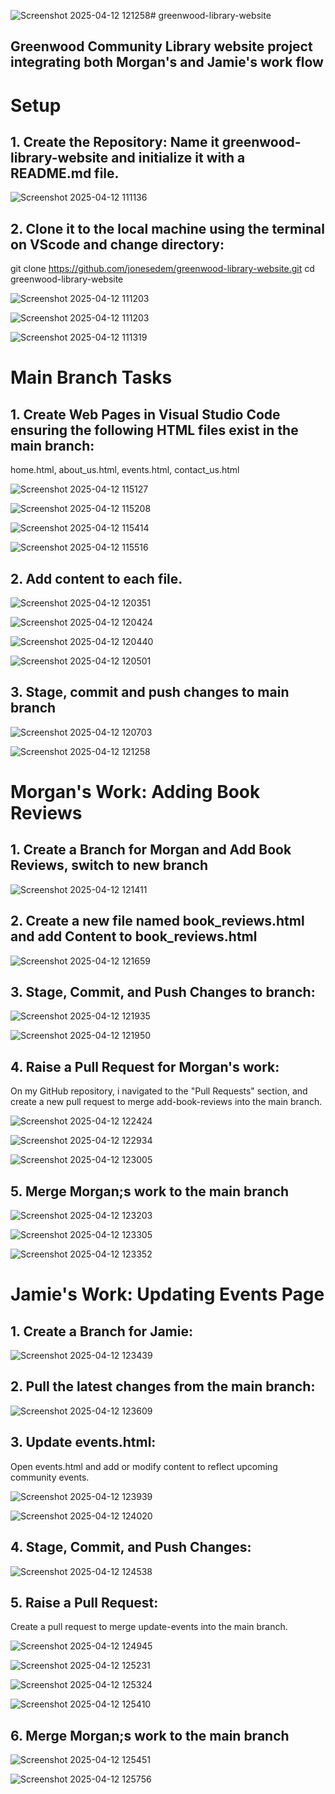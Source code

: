 ![Screenshot 2025-04-12 121258](https://github.com/user-attachments/assets/0a164b87-e6e6-4008-bb63-9defa623f4e1)# greenwood-library-website

## Greenwood Community Library website project integrating both Morgan's and Jamie's work flow

# Setup
## 1. Create the Repository: Name it greenwood-library-website and initialize it with a README.md file.

![Screenshot 2025-04-12 111136](https://github.com/user-attachments/assets/cede081b-eb2a-4e4f-872d-872ef0a5f549)

## 2. Clone it to the local machine using the terminal on VScode and change directory:
git clone https://github.com/jonesedem/greenwood-library-website.git
cd greenwood-library-website

![Screenshot 2025-04-12 111203](https://github.com/user-attachments/assets/8918e839-2a3a-46dc-be7b-e0a0995332f8)

![Screenshot 2025-04-12 111203](https://github.com/user-attachments/assets/c726a132-affa-42fd-a61e-6530a3fc4ec7)

![Screenshot 2025-04-12 111319](https://github.com/user-attachments/assets/be5c9758-7288-4964-92a6-be386aa19e9b)

# Main Branch Tasks
## 1. Create Web Pages in Visual Studio Code ensuring the following HTML files exist in the main branch:
home.html, about_us.html, events.html, contact_us.html

![Screenshot 2025-04-12 115127](https://github.com/user-attachments/assets/d52311c2-ca4c-4022-a400-45382f27fd18)

![Screenshot 2025-04-12 115208](https://github.com/user-attachments/assets/a4c13ec5-2e06-46b6-bce3-44a3b652ed54)

![Screenshot 2025-04-12 115414](https://github.com/user-attachments/assets/455322de-c670-4b52-9f4b-4088b30441fc)

![Screenshot 2025-04-12 115516](https://github.com/user-attachments/assets/59a162e6-19cf-4a57-a5b7-a1ab5beca112)

## 2. Add content to each file. 

![Screenshot 2025-04-12 120351](https://github.com/user-attachments/assets/e8af3ca1-17a9-4927-a409-42626b504447)

![Screenshot 2025-04-12 120424](https://github.com/user-attachments/assets/9fd54ac5-8125-49b6-a0e0-ec715ee3f670)

![Screenshot 2025-04-12 120440](https://github.com/user-attachments/assets/b0a864cf-af51-4437-9e56-4e70ee50acd7)

![Screenshot 2025-04-12 120501](https://github.com/user-attachments/assets/7ec7da91-f639-4d95-85bd-2405c31aec0b)

## 3. Stage, commit and push changes to main branch

![Screenshot 2025-04-12 120703](https://github.com/user-attachments/assets/e00c8d87-9bbc-4698-9ee2-ebf52c6443d5)

![Screenshot 2025-04-12 121258](https://github.com/user-attachments/assets/7b9b872a-0bae-4328-a00b-c4b866d5c7cc)

# Morgan's Work: Adding Book Reviews
## 1. Create a Branch for Morgan and Add Book Reviews, switch to new branch

![Screenshot 2025-04-12 121411](https://github.com/user-attachments/assets/169fc0e1-e470-4a08-8b0c-c08c41d5cfb5)

## 2. Create a new file named book_reviews.html and add Content to book_reviews.html

![Screenshot 2025-04-12 121659](https://github.com/user-attachments/assets/6d5efe9e-f523-4a1f-bf9c-9a54fca40347)

## 3. Stage, Commit, and Push Changes to branch:

![Screenshot 2025-04-12 121935](https://github.com/user-attachments/assets/35b64d6b-1897-4852-ba0e-7964c532dcb7)

![Screenshot 2025-04-12 121950](https://github.com/user-attachments/assets/1cbc2643-bd10-4d7d-8f80-725aaaf96899)

## 4. Raise a Pull Request for Morgan's work:
On my GitHub repository, i navigated to the "Pull Requests" section, and create a new pull request to merge add-book-reviews into the main branch.

![Screenshot 2025-04-12 122424](https://github.com/user-attachments/assets/221b24c7-fc6a-4bc7-a3ff-c04c5c52ed7f)

![Screenshot 2025-04-12 122934](https://github.com/user-attachments/assets/16a9deea-477d-44d5-a90e-1121a7d61ab8)

![Screenshot 2025-04-12 123005](https://github.com/user-attachments/assets/89619d8f-88c1-47f3-9581-3c214938c487)

## 5. Merge Morgan;s work to the main branch 

![Screenshot 2025-04-12 123203](https://github.com/user-attachments/assets/be80257f-f7ff-4588-b98d-c8c80a540f8f)

![Screenshot 2025-04-12 123305](https://github.com/user-attachments/assets/89940f2a-26ce-4478-8187-044473ec1fd2)

![Screenshot 2025-04-12 123352](https://github.com/user-attachments/assets/e9f34991-ba5a-44a4-8e23-99283a56f041)

# Jamie's Work: Updating Events Page
## 1. Create a Branch for Jamie:

![Screenshot 2025-04-12 123439](https://github.com/user-attachments/assets/820519e4-2ea7-44d8-9d65-44b4d23ecdb0)

## 2. Pull the latest changes from the main branch:

![Screenshot 2025-04-12 123609](https://github.com/user-attachments/assets/51ab0013-90eb-4a51-9b28-e0f197c13290)

## 3. Update events.html:
Open events.html and add or modify content to reflect upcoming community events.

![Screenshot 2025-04-12 123939](https://github.com/user-attachments/assets/258df7b1-3522-4763-935a-7af3c21480d3)

![Screenshot 2025-04-12 124020](https://github.com/user-attachments/assets/1f1ae036-88f2-49bf-bfa7-002e20ee487b)

## 4. Stage, Commit, and Push Changes:

![Screenshot 2025-04-12 124538](https://github.com/user-attachments/assets/61c140d3-2c83-46cb-b7be-2ac2eee7c686)

## 5. Raise a Pull Request:
Create a pull request to merge update-events into the main branch.

![Screenshot 2025-04-12 124945](https://github.com/user-attachments/assets/3a704e00-a9ff-4c0d-85aa-f10548ed0f5e)

![Screenshot 2025-04-12 125231](https://github.com/user-attachments/assets/64ec1461-38fe-4a87-8a18-43c9c76e06ba)

![Screenshot 2025-04-12 125324](https://github.com/user-attachments/assets/9ef33ebb-8277-44bb-865b-7de69b874447)

![Screenshot 2025-04-12 125410](https://github.com/user-attachments/assets/e814519b-b708-4afa-9773-d5e834c81655)

## 6. Merge Morgan;s work to the main branch 

![Screenshot 2025-04-12 125451](https://github.com/user-attachments/assets/4432d0e0-67ab-41fd-a421-7d0b6f9a261e)

![Screenshot 2025-04-12 125756](https://github.com/user-attachments/assets/124fb889-72c4-4435-9390-792293d6cf53)
























